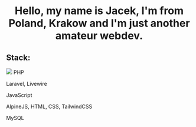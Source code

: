 <h1 align="center">Hello, my name is Jacek, I'm from Poland, Krakow and I'm just another amateur webdev.</h1>
<h2>Stack: </h2>
<p><img src="https://skillicons.dev/icons?i=php" /> PHP</p>
<p>Laravel, Livewire</p>
<p>JavaScript</p>
<p>AlpineJS, HTML, CSS, TailwindCSS</p>
<p>MySQL</p>


<p align="center">
  <a href="https://skillicons.dev">
    
  </a>
</p>
